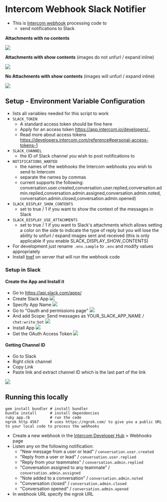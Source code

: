 # Intercom Webhook Slack Notifier
- This is [Intercom webhook](https://docs.intercom.io/integrations/webhooks) processing code to 
   - send notifications to Slack


**Attachments with no contents**

![](/docs/Preview_Attachments_No_Content.png)

**Attachments with show contents** (images do not unfurl / expand inline)

![](/docs/Preview_Attachments_Show_Content.png)

**No Attachments with show contents** (images will unfurl / expand inline)

![](/docs/Preview_No_Attachments_Show_Content.png)


## Setup - Environment Variable Configuration
- lists all variables needed for this script to work
- `SLACK_TOKEN`
	- A standard access token should be fine here
	- Apply for an access token  https://app.intercom.io/developers/_
	- Read more about access tokens https://developers.intercom.com/reference#personal-access-tokens-1 
- `SLACK_CHANNEL`
	- the ID of Slack channel you wish to post notifications to
- `NOTIFICATIONS_WANTED`
    - the names of the webhooks the Intercom webhooks you wish to send to Intercom
    - separate the names by commas
    - current supports the following: conversation.user.created,conversation.user.replied,conversation.admin.replied,conversation.admin.assigned,conversation.admin.noted,conversation.admin.closed,conversation.admin.opened)
- `SLACK_DISPLAY_SHOW_CONTENTS`
    - set to true / 1 if you want to show the context of the messages in Slack
- `SLACK_DISPLAY_USE_ATTACHMENTS`
    - set to true / 1 if you want to Slack's attachments which allows setting a color on the side to indicate the type of reply but you will lose the ability to unfurl / expand images sent and received (this is only applicable if you enable SLACK_DISPLAY_SHOW_CONTENTS)
- For development just rename `.env.sample` to `.env` and modify values appropriately
- Install [tnef](https://github.com/verdammelt/tnef) on server that will run the webhook code


### Setup in Slack 

#### Create the App and Install it 
- Go to https://api.slack.com/apps/
- Create Slack App
![](/docs/1.%20Create%20Slack%20App.png) 
- Specify App Name
![](/docs/2.%20App%20Name.png) 
- Go to "Oauth and permissions page"
![](/docs/3.%20Oauth%20and%20permissions%20page.png) 
- And add Scope: Send messages as YOUR_SLACK_APP_NAME / `chat:write:bot`
![](/docs/4.%20Add%20Scope.png) 
- Install App
![](/docs/5.%20Install%20App.png) 
- Get the OAuth Access Token 
![](/docs/6.%20Tokens.png) 

#### Getting Channel ID
- Go to Slack 
- Right click channel
- Copy Link
- Paste link and extract channel ID which is the last part of the link

![](/docs/7.%20Channel%20ID.png) 

## Running this locally
```
gem install bundler # install bundler
bundle install      # install dependencies
ruby app.rb         # run the code
ngrok http 4567     # uses https://ngrok.com/ to give you a public URL to your local code to process the webhooks
```

- Create a new webhook in the [Intercom Developer Hub](https://app.intercom.io/developers/_) > Webhooks page
- Listen any on the following notification: 
   - "New message from a user or lead" / `conversation.user.created`
   - "Reply from a user or lead" / `conversation.user.replied` 
   - "Reply from your teammates" / `conversation.admin.replied`   
   - "Conversation assigned to any teammate" / `conversation.admin.assigned`
   - "Note added to a conversation" / `conversation.admin.noted`
   - "Conversation closed" / `conversation.admin.closed`
   - "Conversation opened" / `conversation.admin.opened`
- In webhook URL specify the ngrok URL

